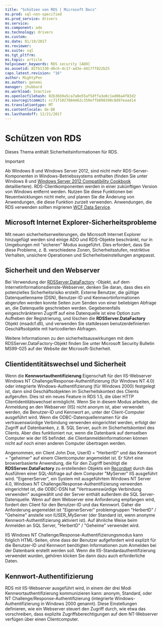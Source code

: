 ```yaml
---
title: "Schützen von RDS | Microsoft Docs"
ms.prod: sql-non-specified
ms.prod_service: drivers
ms.service: 
ms.component: ado
ms.technology: drivers
ms.custom: 
ms.date: 01/19/2017
ms.reviewer: 
ms.suite: sql
ms.tgt_pltfrm: 
ms.topic: article
helpviewer_keywords: RDS security [ADO]
ms.assetid: 82fb1330-d6c6-4c17-ad3e-d417ff822b25
caps.latest.revision: "16"
author: MightyPen
ms.author: genemi
manager: jhubbard
ms.workload: Inactive
ms.openlocfilehash: 02b36b9a5ca7a0e55af5dffa3e0c1ad06a4f83d2
ms.sourcegitcommit: cc71f1027884462c359effb898390c8d97eaa414
ms.translationtype: MT
ms.contentlocale: de-DE
ms.lasthandoff: 12/21/2017
---
```

# <a name="securing-rds-applications"></a>Schützen von RDS
Dieses Thema enthält Sicherheitsinformationen für RDS.  
  
> [!IMPORTANT]
>  Ab Windows 8 und Windows Server 2012, sind nicht mehr RDS-Server-Komponenten in Windows-Betriebssystems enthalten (finden Sie unter Windows 8 und [Windows Server 2012 Compatibility Cookbook](https://www.microsoft.com/en-us/download/details.aspx?id=27416) detailliertere). RDS-Clientkomponenten werden in einer zukünftigen Version von Windows entfernt werden. Nutzen Sie diese Funktionen bei Neuentwicklungen nicht mehr, und planen Sie die Änderung von Anwendungen, die diese Funktion zurzeit verwenden. Anwendungen, die RDS verwenden sollten migrieren [WCF Data Service](http://go.microsoft.com/fwlink/?LinkId=199565).  
  
## <a name="microsoft-internet-explorer-security-issues"></a>Microsoft Internet Explorer-Sicherheitsprobleme  
 Mit neuen sicherheitserweiterungen, die Microsoft Internet Explorer hinzugefügt werden sind einige ADO und RDS-Objekte beschränkt, nur in Umgebungen mit "sicheren" Modus ausgeführt. Dies erfordert, dass Sie diese Probleme, z. B. verschiedene Zonen, Sicherheitsstufen, restriktive Verhalten, unsichere Operationen und Sicherheitseinstellungen angepasst.  
  
## <a name="security-and-your-web-server"></a>Sicherheit und den Webserver  
 Bei Verwendung der [RDSServer.DataFactory](../../../ado/reference/rds-api/datafactory-object-rdsserver.md) -Objekt, auf dem Internetinformationsdienste-Webserver, denken Sie daran, dass dies ein potenzielles Sicherheitsrisiko erstellt. Externe Benutzer, die gültige Datenquellenname (DSN), Benutzer-ID und Kennwortinformationen abgerufen werden konnte Seiten zum Senden von einer beliebigen Abfrage an, die Datenquelle geschrieben werden. Gegebenenfalls eingeschränkteren Zugriff auf eine Datenquelle ist eine Option zum Aufheben der Registrierung, und löschen die **RDSServer.DataFactory** Objekt (msadcf.dll), und verwenden Sie stattdessen benutzerdefinierten Geschäftsobjekte mit hartcodierten Abfragen.  
  
 Weitere Informationen zu den sicherheitsauswirkungen mit dem RDSServer.DataFactory-Objekt finden Sie unter Microsoft Security Bulletin MS99-025 auf der Website der Microsoft-Sicherheit.  
  
## <a name="client-impersonation-and-security"></a>Clientidentitätswechsel und Sicherheit  
 Wenn die **Kennwortauthentifizierung** Eigenschaft für den IIS-Webserver Windows NT Challenge/Response-Authentifizierung (für Windows NT 4.0) oder integrierte Windows-Authentifizierung (für Windows 2000) festgelegt ist, dann sind Geschäftsobjekten im Sicherheitskontext des Clients aufgerufen. Dies ist ein neues Feature in RDS 1.5, die über HTTP Clientidentitätswechsel ermöglicht. Wenn Sie in diesem Modus arbeiten, die Anmeldung an den Webserver (IIS) nicht anonym ist, aber verwendet werden, die Benutzer-ID und Kennwort an, unter der Client-Computer ausgeführt wird. Wenn die ODBC-Datenquellennamen für die vertrauenswürdige Verbindung verwenden eingerichtet werden, erfolgt der Zugriff auf Datenbanken, z. B. SQL Server, auch im Sicherheitskontext des Clients. Aber dies funktioniert nur, wenn die Datenbank auf demselben Computer wie der IIS befindet. die Clientanmeldeinformationen können nicht auf noch einen anderen Computer übertragen werden.  
  
 Angenommen, ein Client John Doe, UserID = "HerbertD" und das Kennwort = "geheimer" auf einem Clientcomputer angemeldet ist. Er führt eine browserbasierte Anwendung, die für den Zugriff benötigt die **RDSServer.DataFactory** zu erstellenden Objekts ein [Recordset](../../../ado/reference/ado-api/recordset-object-ado.md) durch das Ausführen einer SQL-Abfrage auf dem Computer "MyServer" IIS ausgeführt wird. "EigenerServer", ein System mit ausgeführtem Windows NT Server 4.0, Windows NT Challenge/Response-Authentifizierung verwenden eingerichtet ist, die ODBC-DSN hat "Vertrauenswürdige Verbindung verwenden" ausgewählt und der Server enthält außerdem die SQL Server-Datenquelle. Wenn auf dem Webserver eine Anforderung empfangen wird, fordert den Client für den Benutzer-ID und das Kennwort. Daher die Anforderung angemeldet ist "EigenerServer" problemgruppen "HerbertD" / "Geheime" anstelle von IUSER_MyServer (der Standard ist, wenn anonyme Kennwort-Authentifizierung aktiviert ist). Auf ähnliche Weise beim Anmelden an SQL Server, "HerbertD" / "Geheime" verwendet wird.  
  
 IIS Windows NT Challenge/Response-Authentifizierungsmodus kann folglich HTML-Seiten, ohne dass der Benutzer aufgefordert wird explizit für die Benutzer-ID und Kennwort benötigten Informationen zum Anmelden bei der Datenbank erstellt werden soll. Wenn die IIS-Standardauthentifizierung verwendet wurden, gehören klicken Sie dann dazu auch erforderliche Daten.  
  
## <a name="password-authentication"></a>Kennwort-Authentifizierung  
 RDS mit IIS-Webserver ausgeführt wird, in einem der drei Modi Kennwortauthentifizierung kommunizieren kann: anonym, Standard, oder NT Challenge/Response-Authentifizierung (integrierte Windows-Authentifizierung in Windows 2000 genannt). Diese Einstellungen definieren, wie ein Webserver steuert den Zugriff durch, wie etwa das vorschreiben, dass explizite Zugriffsberechtigungen auf dem NT-Webserver verfügen über einen Clientcomputer.


